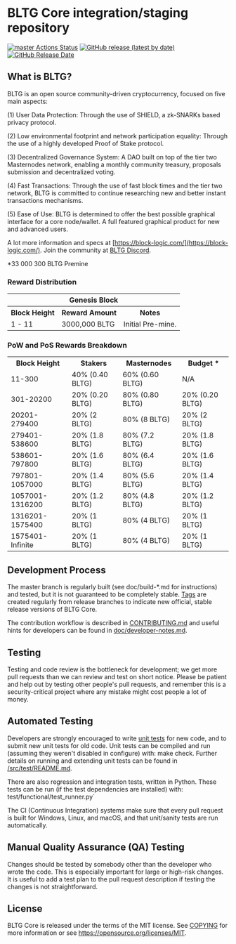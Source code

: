 BLTG Core integration/staging repository
=====================================

[![master Actions Status](https://github.com/Block-Logic-Technology-Group/bltg/workflows/CI%20Actions%20for%20BLTG/badge.svg)](https://github.com/Block-Logic-Technology-Group/bltg/actions)
[![GitHub release (latest by date)](https://img.shields.io/github/v/release/Block-Logic-Technology-Group/bltg/bltg?color=%235c4b7d&cacheSeconds=3600)](https://github.com/Block-Logic-Technology-Group/bltg/releases)
[![GitHub Release Date](https://img.shields.io/github/release-date/Block-Logic-Technology-Group/bltg/bltg?color=%235c4b7d&cacheSeconds=3600)](https://github.com/Block-Logic-Technology-Group/bltg/releases)

## What is BLTG?

BLTG is an open source community-driven cryptocurrency, focused on five main aspects:

(1) User Data Protection: Through the use of SHIELD, a zk-SNARKs based privacy protocol.

(2) Low environmental footprint and network participation equality: Through the use of a highly developed Proof of Stake protocol.

(3) Decentralized Governance System: A DAO built on top of the tier two Masternodes network, enabling a monthly community treasury, proposals submission and decentralized voting.

(4) Fast Transactions: Through the use of fast block times and the tier two network, BLTG is committed to continue researching new and better instant transactions mechanisms.

(5) Ease of Use: BLTG is determined to offer the best possible graphical interface for a core node/wallet. A full featured graphical product for new and advanced users.

A lot more information and specs at [https://block-logic.com/](https://block-logic.com/). Join the community at [BLTG Discord](https://discord.block-logic.com/).

*33 000 300 BLTG Premine

### Reward Distribution

<table>
<th colspan=4>Genesis Block</th>
<tr><th>Block Height</th><th>Reward Amount</th><th>Notes</th></tr>
<tr><td>1 - 11</td><td>3000,000 BLTG</td><td>Initial Pre-mine. </td></tr>
</table>

### PoW and PoS Rewards Breakdown

<table>
<th>Block Height</th><th>Stakers</th><th>Masternodes</th><th>Budget *</th>
<tr><td>11-300</td><td>40% (0.40 BLTG)</td><td>60% (0.60 BLTG)</td><td>N/A</td></tr>
<tr><td>301-20200</td><td>20% (0.20 BLTG)</td><td>80% (0.80 BLTG)</td><td>20% (0.20 BLTG)</td></tr>
<tr><td>20201-279400</td><td>20% (2 BLTG)</td><td>80% (8 BLTG)</td><td>20% (2 BLTG)</td></tr>
<tr><td>279401-538600</td><td>20% (1.8 BLTG)</td><td>80% (7.2 BLTG)</td><td>20% (1.8 BLTG)</td></tr>
<tr><td>538601-797800</td><td>20% (1.6 BLTG)</td><td>80% (6.4 BLTG)</td><td>20% (1.6 BLTG)</td></tr>
<tr><td>797801-1057000</td><td>20% (1.4 BLTG)</td><td>80% (5.6 BLTG)</td><td>20% (1.4 BLTG)</td></tr>
<tr><td>1057001-1316200</td><td>20% (1.2 BLTG)</td><td>80% (4.8 BLTG)</td><td>20% (1.2 BLTG)</td></tr>
<tr><td>1316201-1575400</td><td>20% (1 BLTG)</td><td>80% (4 BLTG)</td><td>20% (1 BLTG)</td></tr>
<tr><td>1575401-Infinite</td><td>20% (1 BLTG)</td><td>80% (4 BLTG)</td><td>20% (1 BLTG)</td></tr>
</table>

## Development Process

The master branch is regularly built (see doc/build-*.md for instructions) and tested, but it is not guaranteed to be completely stable. [Tags](https://github.com/Block-Logic-Technology-Group/bltg/tags) are created regularly from release branches to indicate new official, stable release versions of BLTG Core.

The contribution workflow is described in [CONTRIBUTING.md](https://github.com/Block-Logic-Technology-Group/bltg/blob/master/CONTRIBUTING.md) and useful hints for developers can be found in [doc/developer-notes.md](https://github.com/Block-Logic-Technology-Group/bltg/blob/master/doc/developer-notes.md).

## Testing

Testing and code review is the bottleneck for development; we get more pull requests than we can review and test on short notice. Please be patient and help out by testing other people's pull requests, and remember this is a security-critical project where any mistake might cost people a lot of money.

## Automated Testing

Developers are strongly encouraged to write [unit tests](https://github.com/Block-Logic-Technology-Group/bltg/blob/master/src/test/README.md) for new code, and to submit new unit tests for old code. Unit tests can be compiled and run (assuming they weren't disabled in configure) with: make check. Further details on running and extending unit tests can be found in [/src/test/README.md](https://github.com/Block-Logic-Technology-Group/bltg/blob/master/src/test/README.md).

There are also regression and integration tests, written in Python. These tests can be run (if the test dependencies are installed) with: test/functional/test_runner.py`

The CI (Continuous Integration) systems make sure that every pull request is built for Windows, Linux, and macOS, and that unit/sanity tests are run automatically.

## Manual Quality Assurance (QA) Testing

Changes should be tested by somebody other than the developer who wrote the code. This is especially important for large or high-risk changes. It is useful to add a test plan to the pull request description if testing the changes is not straightforward.

## License
BLTG Core is released under the terms of the MIT license. See [COPYING](https://github.com/Block-Logic-Technology-Group/bltg/blob/master/COPYING) for more information or see https://opensource.org/licenses/MIT.


